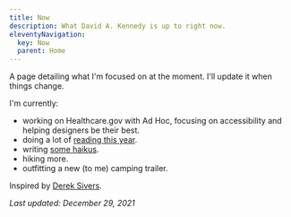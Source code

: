 ```yaml
---
title: Now
description: What David A. Kennedy is up to right now.
eleventyNavigation:
  key: Now
  parent: Home
---
```


A page detailing what I'm focused on at the moment. I'll update it when things change.

I'm currently:

- working on Healthcare.gov with Ad Hoc, focusing on accessibility and helping designers be their best.
- doing a lot of [reading this year](/reading/).
- writing [some haikus](<(/haikus/)>).
- hiking more.
- outfitting a new (to me) camping trailer.

Inspired by [Derek Sivers](https://sivers.org/nowff).

_Last updated: December 29, 2021_
